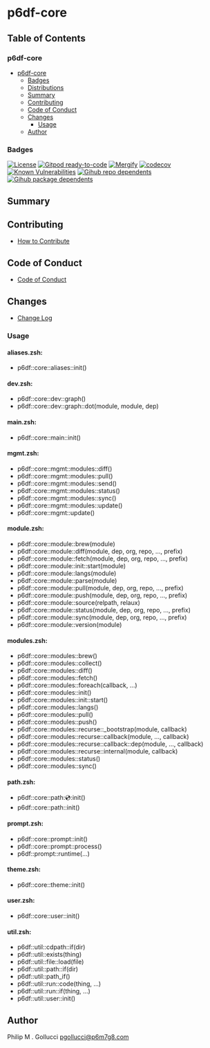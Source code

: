 # p6df-core

## Table of Contents


### p6df-core
- [p6df-core](#p6df-core)
  - [Badges](#badges)
  - [Distributions](#distributions)
  - [Summary](#summary)
  - [Contributing](#contributing)
  - [Code of Conduct](#code-of-conduct)
  - [Changes](#changes)
    - [Usage](#usage)
  - [Author](#author)

### Badges

[![License](https://img.shields.io/badge/License-Apache%202.0-yellowgreen.svg)](https://opensource.org/licenses/Apache-2.0)
[![Gitpod ready-to-code](https://img.shields.io/badge/Gitpod-ready--to--code-blue?logo=gitpod)](https://gitpod.io/#https://github.com/p6m7g8/p6df-core)
[![Mergify](https://img.shields.io/endpoint.svg?url=https://gh.mergify.io/badges/p6m7g8/p6df-core/&style=flat)](https://mergify.io)
[![codecov](https://codecov.io/gh/p6m7g8/p6df-core/branch/master/graph/badge.svg?token=14Yj1fZbew)](https://codecov.io/gh/p6m7g8/p6df-core)
[![Known Vulnerabilities](https://snyk.io/test/github/p6m7g8/p6df-core/badge.svg?targetFile=package.json)](https://snyk.io/test/github/p6m7g8/p6df-core?targetFile=package.json)
[![Gihub repo dependents](https://badgen.net/github/dependents-repo/p6m7g8/p6df-core)](https://github.com/p6m7g8/p6df-core/network/dependents?dependent_type=REPOSITORY)
[![Gihub package dependents](https://badgen.net/github/dependents-pkg/p6m7g8/p6df-core)](https://github.com/p6m7g8/p6df-core/network/dependents?dependent_type=PACKAGE)

## Summary

## Contributing

- [How to Contribute](CONTRIBUTING.md)

## Code of Conduct

- [Code of Conduct](CODE_OF_CONDUCT.md)

## Changes

- [Change Log](CHANGELOG.md)

### Usage

#### aliases.zsh:

- p6df::core::aliases::init()

#### dev.zsh:

- p6df::core::dev::graph()
- p6df::core::dev::graph::dot(module, module, dep)

#### main.zsh:

- p6df::core::main::init()

#### mgmt.zsh:

- p6df::core::mgmt::modules::diff()
- p6df::core::mgmt::modules::pull()
- p6df::core::mgmt::modules::send()
- p6df::core::mgmt::modules::status()
- p6df::core::mgmt::modules::sync()
- p6df::core::mgmt::modules::update()
- p6df::core::mgmt::update()

#### module.zsh:

- p6df::core::module::brew(module)
- p6df::core::module::diff(module, dep, org, repo, ..., prefix)
- p6df::core::module::fetch(module, dep, org, repo, ..., prefix)
- p6df::core::module::init::start(module)
- p6df::core::module::langs(module)
- p6df::core::module::parse(module)
- p6df::core::module::pull(module, dep, org, repo, ..., prefix)
- p6df::core::module::push(module, dep, org, repo, ..., prefix)
- p6df::core::module::source(relpath, relaux)
- p6df::core::module::status(module, dep, org, repo, ..., prefix)
- p6df::core::module::sync(module, dep, org, repo, ..., prefix)
- p6df::core::module::version(module)

#### modules.zsh:

- p6df::core::modules::brew()
- p6df::core::modules::collect()
- p6df::core::modules::diff()
- p6df::core::modules::fetch()
- p6df::core::modules::foreach(callback, ...)
- p6df::core::modules::init()
- p6df::core::modules::init::start()
- p6df::core::modules::langs()
- p6df::core::modules::pull()
- p6df::core::modules::push()
- p6df::core::modules::recurse::_bootstrap(module, callback)
- p6df::core::modules::recurse::callback(module, ..., callback)
- p6df::core::modules::recurse::callback::dep(module, ..., callback)
- p6df::core::modules::recurse::internal(module, callback)
- p6df::core::modules::status()
- p6df::core::modules::sync()

#### path.zsh:

- p6df::core::path::cd::init()
- p6df::core::path::init()

#### prompt.zsh:

- p6df::core::prompt::init()
- p6df::core::prompt::process()
- p6df::prompt::runtime(...)

#### theme.zsh:

- p6df::core::theme::init()

#### user.zsh:

- p6df::core::user::init()

#### util.zsh:

- p6df::util::cdpath::if(dir)
- p6df::util::exists(thing)
- p6df::util::file::load(file)
- p6df::util::path::if(dir)
- p6df::util::path_if()
- p6df::util::run::code(thing, ...)
- p6df::util::run::if(thing, ...)
- p6df::util::user::init()


## Author

Philip M . Gollucci <pgollucci@p6m7g8.com>
